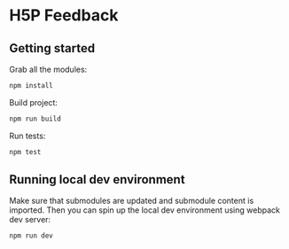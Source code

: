 # H5P Feedback

## Getting started

Grab all the modules:

```bash
npm install
```

Build project:

```bash
npm run build
```

Run tests:

```bash
npm test
```

## Running local dev environment

Make sure that submodules are updated and submodule content is imported.
Then you can spin up the local dev environment using webpack dev server:

```bash
npm run dev
```
